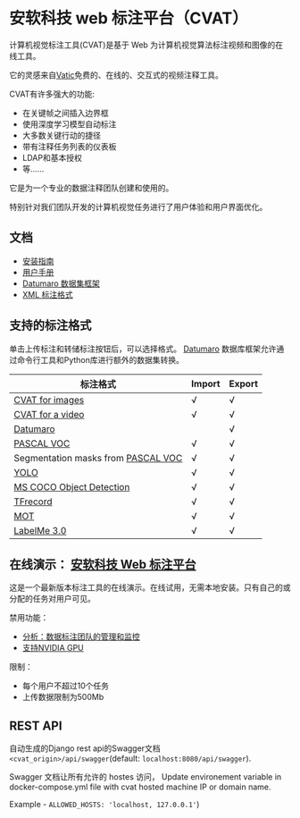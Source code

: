 # 安软科技 web 标注平台（CVAT）

计算机视觉标注工具(CVAT)是基于 Web 为计算机视觉算法标注视频和图像的在线工具。

它的灵感来自[Vatic](http://carlvondrick.com/vatic/)免费的、在线的、交互式的视频注释工具。

CVAT有许多强大的功能:
- 在关键帧之间插入边界框
- 使用深度学习模型自动标注
- 大多数关键行动的捷径
- 带有注释任务列表的仪表板
- LDAP和基本授权
- 等……

它是为一个专业的数据注释团队创建和使用的。

特别针对我们团队开发的计算机视觉任务进行了用户体验和用户界面优化。

## 文档

- [安装指南](documentation/installation.md)
- [用户手册](documentation/user_guide.md)
- [Datumaro 数据集框架](datumaro/README.md)
- [XML 标注格式](documentation/xml_format.md)

## 支持的标注格式

单击上传标注和转储标注按钮后，可以选择格式。
[Datumaro](datumaro/README.md) 数据库框架允许通过命令行工具和Python库进行额外的数据集转换。

| 标注格式                                                                          | Import | Export |
| ------------------------------------------------------------------------------------------ | ------ | ------ |
| [CVAT for images](documentation/xml_format.md#annotation)                        | √      | √      |
| [CVAT for a video](documentation/xml_format.md#interpolation)                    | √      | √      |
| [Datumaro](datumaro/README.md)                                                             |        | √      |
| [PASCAL VOC](http://host.robots.ox.ac.uk/pascal/VOC/)                                      | √      | √      |
| Segmentation masks from [PASCAL VOC](http://host.robots.ox.ac.uk/pascal/VOC/)              | √      | √      |
| [YOLO](https://pjreddie.com/darknet/yolo/)                                                 | √      | √      |
| [MS COCO Object Detection](http://cocodataset.org/#format-data)                            | √      | √      |
| [TFrecord](https://www.tensorflow.org/tutorials/load_data/tf_records)                      | √      | √      |
| [MOT](https://motchallenge.net/)                                                           | √      | √      |
| [LabelMe 3.0](http://labelme.csail.mit.edu/Release3.0)                                     | √      | √      |

## 在线演示： [安软科技 Web 标注平台](http://alexking.site:8080/)

这是一个最新版本标注工具的在线演示。在线试用，无需本地安装。只有自己的或分配的任务对用户可见。

禁用功能：
- [分析：数据标注团队的管理和监控](/components/analytics/README.md)
- [支持NVIDIA GPU](/components/cuda/README.md)

限制：
- 每个用户不超过10个任务
- 上传数据限制为500Mb

## REST API

自动生成的Django rest api的Swagger文档 ``<cvat_origin>/api/swagger``(default: ``localhost:8080/api/swagger``).

Swagger 文档让所有允许的 hostes 访问， Update environement variable in docker-compose.yml file with cvat hosted machine IP or domain name.

Example - ``ALLOWED_HOSTS: 'localhost, 127.0.0.1'``)
